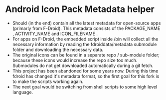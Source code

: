 # Android Icon Pack Metadata helper
- Should (in the end) contain all the latest metadata for open-source apps (primarly from F-Droid). This metadata consists of the PACKAGE_NAME , ACTIVITY_NAME and ICON_FILENAME . 
- For apps on F-Droid, the embedded script inside /bin will collect all the necessary information by reading the fdroiddata/metadata submodule folder and downloading the necessary data. 
- The original icons can be found in a separate repo / sub-module folder; because these icons would increase the repo size too much. Submodules do not get downloaded automatically during a git fetch. 
- This project has been abandoned for some years now. During this time fdroid has changed it's metadata format, so the first goal for this fork is to make the scripts working again.
- The next goal would be switching from shell scripts to some high level language.
